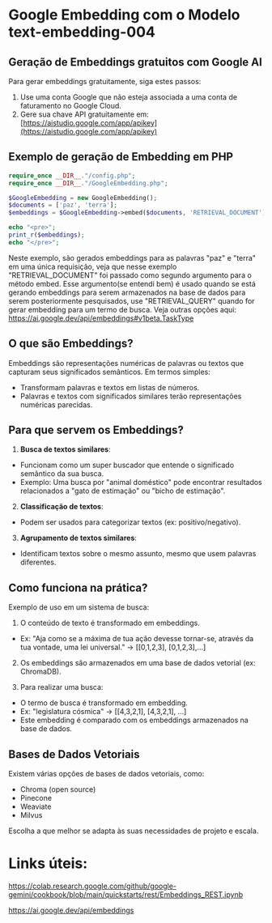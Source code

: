 # Google Embedding com o Modelo text-embedding-004

## Geração de Embeddings gratuitos com Google AI

Para gerar embeddings gratuitamente, siga estes passos:

1. Use uma conta Google que não esteja associada a uma conta de faturamento no Google Cloud.
2. Gere sua chave API gratuitamente em: [https://aistudio.google.com/app/apikey](https://aistudio.google.com/app/apikey)

## Exemplo de geração de Embedding em PHP

```php
require_once __DIR__."/config.php";
require_once __DIR__."/GoogleEmbedding.php";

$GoogleEmbedding = new GoogleEmbedding();
$documents = ['paz', 'terra'];
$embeddings = $GoogleEmbedding->embed($documents, 'RETRIEVAL_DOCUMENT');

echo "<pre>";
print_r($embeddings);
echo "</pre>";
```

Neste exemplo, são gerados embeddings para as palavras "paz" e "terra" em uma única requisição,
veja que nesse exemplo "RETRIEVAL_DOCUMENT" foi passado como segundo argumento para o método embed.
Esse argumento(se entendi bem) é usado quando se está gerando embeddings para serem armazenados na base de dados para 
serem posteriormente pesquisados, use "RETRIEVAL_QUERY" quando for gerar embedding para um termo de busca. 
Veja outras opções aqui: https://ai.google.dev/api/embeddings#v1beta.TaskType

## O que são Embeddings?

Embeddings são representações numéricas de palavras ou textos que capturam seus significados semânticos. Em termos simples:

- Transformam palavras e textos em listas de números.
- Palavras e textos com significados similares terão representações numéricas parecidas.

## Para que servem os Embeddings?

1. **Busca de textos similares**:
  - Funcionam como um super buscador que entende o significado semântico da sua busca.
  - Exemplo: Uma busca por "animal doméstico" pode encontrar resultados relacionados a "gato de estimação" ou "bicho de estimação".

2. **Classificação de textos**:
  - Podem ser usados para categorizar textos (ex: positivo/negativo).

3. **Agrupamento de textos similares**:
  - Identificam textos sobre o mesmo assunto, mesmo que usem palavras diferentes.

## Como funciona na prática?

Exemplo de uso em um sistema de busca:

1. O conteúdo de texto é transformado em embeddings.
  - Ex: "Aja como se a máxima de tua ação devesse tornar-se, através da tua vontade, uma lei universal." → [[0,1,2,3], [0,1,2,3],...]

2. Os embeddings são armazenados em uma base de dados vetorial (ex: ChromaDB).

3. Para realizar uma busca:
  - O termo de busca é transformado em embedding.
  - Ex: "legislatura cósmica" → [[4,3,2,1], [4,3,2,1], ...]
  - Este embedding é comparado com os embeddings armazenados na base de dados.

## Bases de Dados Vetoriais

Existem várias opções de bases de dados vetoriais, como:
- Chroma (open source)
- Pinecone
- Weaviate
- Milvus

Escolha a que melhor se adapta às suas necessidades de projeto e escala.
# Links úteis:
https://colab.research.google.com/github/google-gemini/cookbook/blob/main/quickstarts/rest/Embeddings_REST.ipynb

https://ai.google.dev/api/embeddings
